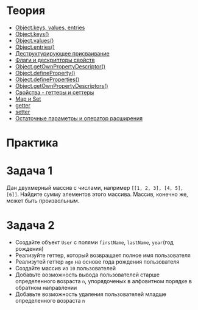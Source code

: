 # Теория

- [Object.keys, values, entries](https://learn.javascript.ru/keys-values-entries)
- [Object.keys()](https://developer.mozilla.org/ru/docs/Web/JavaScript/Reference/Global_Objects/Object/keys)
- [Object.values()](https://developer.mozilla.org/ru/docs/Web/JavaScript/Reference/Global_Objects/Object/values)
- [Object.entries()](https://developer.mozilla.org/ru/docs/Web/JavaScript/Reference/Global_Objects/Object/entries)
- [Деструктурирующее присваивание](https://learn.javascript.ru/destructuring-assignment)
- [Флаги и дескрипторы свойств](https://learn.javascript.ru/property-descriptors)
- [Object.getOwnPropertyDescriptor()](https://developer.mozilla.org/ru/docs/Web/JavaScript/Reference/Global_Objects/Object/getOwnPropertyDescriptor)
- [Object.defineProperty()](https://developer.mozilla.org/ru/docs/Web/JavaScript/Reference/Global_Objects/Object/defineProperty)
- [Object.defineProperties()](https://developer.mozilla.org/ru/docs/Web/JavaScript/Reference/Global_Objects/Object/defineProperties)
- [Object.getOwnPropertyDescriptors()](https://developer.mozilla.org/ru/docs/Web/JavaScript/Reference/Global_Objects/Object/getOwnPropertyDescriptors)
- [Свойства - геттеры и сеттеры](https://learn.javascript.ru/property-accessors)
- [Map и Set](https://learn.javascript.ru/map-set)
- [getter](https://developer.mozilla.org/ru/docs/Web/JavaScript/Reference/Functions/get)
- [setter](https://developer.mozilla.org/ru/docs/Web/JavaScript/Reference/Functions/set)
- [Остаточные параметры и оператор расширения](https://learn.javascript.ru/rest-parameters-spread-operator)

# Практика

# Задача 1

Дан двухмерный массив с числами, например `[[1, 2, 3], [4, 5], [6]]`. Найдите сумму элементов этого массива. Массив, конечно же, может быть произвольным.

# Задача 2

- Создайте объект `User` c полями `firstName`, `lastName`, `year`(год рождения)
- Реализуйте геттер, который возвращает полное имя пользователя
- Реализутей геттер `age` на основе года рождения пользователя
- Создайте массив из `10` пользователей
- Добавьте возможность вывода пользователей старше определенного возраста `n`, упорядоченых в алфовитном порядке в обратном направлении
- Добавьте возможность удаления пользователей младше определенного возраста `n`